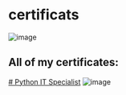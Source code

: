 # certificats
![image](https://github.com/user-attachments/assets/e1c6cd19-db34-4892-bc44-c5c6412637ce)

## All of my certificates:
[# Python IT Specialist](https://github.com/Reza-Nejad1975/certificats/blob/main/python-certificate.png)
![image](https://github.com/user-attachments/assets/3940b49a-c2b0-49ef-a4d3-76ca4a2c81b5)

